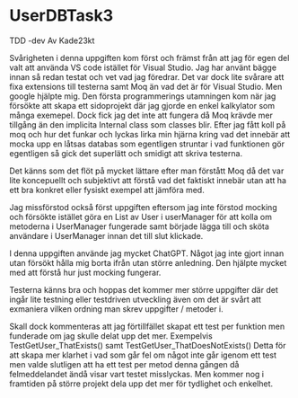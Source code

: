 # UserDBTask3

TDD -dev
Av Kade23kt

Svårigheten i denna uppgiften kom först och främst från att jag för egen del valt att använda VS code istället för Visual Studio. Jag har använt bägge innan så redan testat och vet vad jag föredrar. Det var dock lite svårare att fixa
extensions till testerna samt Moq än vad det är för Visual Studio. Men google hjälpte mig. 
Den första programmerings utamningen kom när jag försökte att skapa ett sidoprojekt där jag gjorde en enkel kalkylator som många exemepel. Dock fick jag det inte att fungera då Moq krävde mer tillgång än den implicita Internal class som classes blir. 
Efter jag fått koll på moq och hur det funkar och lyckas lirka min hjärna kring vad det innebär att mocka upp en låtsas databas som egentligen struntar i vad funktionen gör egentligen så gick det superlätt och smidigt att skriva testerna.

Det känns som det flöt på mycket lättare efter man förstått Moq då det var lite koncepuellt och subjektivt att förstå vad det faktiskt innebär utan att ha ett bra konkret eller fysiskt exempel att jämföra med. 

Jag missförstod också först uppgiften eftersom jag inte förstod mocking och försökte istället göra en List av User i userManager för att kolla om metoderna i UserManager fungerade samt började lägga till och sköta användare i UserManager innan det till slut klickade.

I denna uppgiften använde jag mycket ChatGPT. Något jag inte gjort innan utan försökt hålla mig borta ifrån utan större anledning. Den hjälpte mycket med att förstå hur just mocking fungerar. 

Testerna känns bra och hoppas det kommer mer större uppgifter där det ingår lite testning eller testdriven utveckling även om det är svårt att exmaniera vilken ordning man skrev uppgifter / metoder i. 

Skall dock kommenteras att jag förtillfället skapat ett test per funktion men funderade om jag skulle delat upp det mer.
Exempelvis TestGetUser_ThatExists()
samt TestGetUser_ThatDoesNotExists()
Detta för att skapa mer klarhet i vad som går fel om något inte går igenom ett test men valde slutligen att ha ett test per metod denna gången då felmeddelandet ändå visar vart testet misslyckas.
Men kommer nog i framtiden på större projekt dela upp det mer för tydlighet och enkelhet. 
